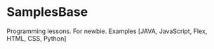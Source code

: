 # SamplesBase
Programming lessons. For newbie. Examples [JAVA, JavaScript, Flex, HTML, CSS, Python]
